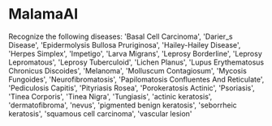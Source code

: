 # MalamaAI

Recognize the following diseases:
'Basal Cell Carcinoma', 'Darier_s Disease', 'Epidermolysis Bullosa Pruriginosa', 'Hailey-Hailey Disease', 'Herpes Simplex', 'Impetigo', 'Larva Migrans', 'Leprosy Borderline', 'Leprosy Lepromatous', 'Leprosy Tuberculoid', 'Lichen Planus', 'Lupus Erythematosus Chronicus Discoides', 'Melanoma', 'Molluscum Contagiosum', 'Mycosis Fungoides', 'Neurofibromatosis', 'Papilomatosis Confluentes And Reticulate', 'Pediculosis Capitis', 'Pityriasis Rosea', 'Porokeratosis Actinic', 'Psoriasis', 'Tinea Corporis', 'Tinea Nigra', 'Tungiasis', 'actinic keratosis', 'dermatofibroma', 'nevus', 'pigmented benign keratosis', 'seborrheic keratosis', 'squamous cell carcinoma', 'vascular lesion'